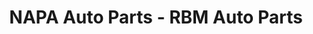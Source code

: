 ---
title: "NAPA Auto Parts - RBM Auto Parts"
url: /ticonderoga/napa-auto-parts-rbm-auto-parts/
shop: Autoteile
---